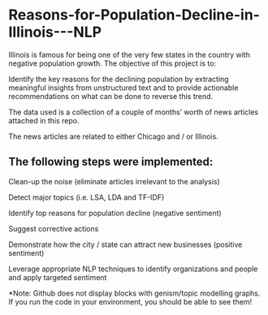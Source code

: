 # Reasons-for-Population-Decline-in-Illinois---NLP

Illinois is famous for being one of the very few states in the country with negative population growth.  The objective of this project is to:

Identify the key reasons for the declining population by extracting meaningful insights from unstructured text and to provide actionable recommendations on what can be done to reverse this trend.


The data used is a collection of a couple of months’ worth of news articles attached in this repo.

The news articles are related to either Chicago and / or Illinois.

## The following steps were implemented: 

Clean-up the noise (eliminate articles irrelevant to the analysis)

Detect major topics (i.e. LSA, LDA and TF-IDF)

Identify top reasons for population decline (negative sentiment)

Suggest corrective actions

Demonstrate how the city / state can attract new businesses (positive sentiment)

Leverage appropriate NLP techniques to identify organizations and people and apply targeted sentiment

*Note: Github does not display blocks with genism/topic modelling graphs. If you run the code in your environment, you should be able to see them!



